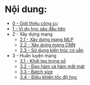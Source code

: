 # Nội dung:

-   [0 - Giới thiệu công cụ](https://colab.research.google.com/drive/1TuNLR7Cx5KRqlojKE1Z5-MdIF7-mOuiU?usp=drive_link)
-   [1 - Ví dụ học sâu đầu tiên](https://colab.research.google.com/drive/18EzzlAWbrVuszh_i4Dm8m1GH20so184r?usp=drive_link)
-   2 - Xây dựng mạng
    + [2.1 - Xây dựng mạng MLP](https://colab.research.google.com/drive/17MWWFKLtlClq9C_aLoW33MrVPri3Sn0m?usp=drive_link)
    + [2.2 - Xây dựng mạng CNN](https://colab.research.google.com/drive/1Q_rlhg-LBPrOjtOhPizagzGTjx0JQ2wC?usp=sharing)
    + [2.3 - Sử dụng kiến trúc có sẵn](https://colab.research.google.com/drive/1rjouQsTR8fiWL2AWJr_R3RVDNWBBsD6R?usp=drive_link)
-   3 - Huấn luyện mạng
    + [3.1 - Khởi tạo trọng số](https://colab.research.google.com/drive/1HAJaagCMI3_bCQWKqdK3n1dXkWMZnQpB?usp=sharing)
    + [3.2 - Đạo hàm và hàm mất mát](https://colab.research.google.com/drive/1YDnnxxZz0i8GBKmGdAzFlWCs7l60D7Ix?usp=sharing)
    + [3.3 - Batch size](https://colab.research.google.com/drive/1G-oUcV5Zyjz6iyw3uxqiJh-5CMlU3b81?usp=sharing)
    + [3.4 - Điều khiển tốc độ học](https://colab.research.google.com/drive/1897w8XuywXKB8uMRSgcIri8CSm-xVsiJ?usp=drive_link)
